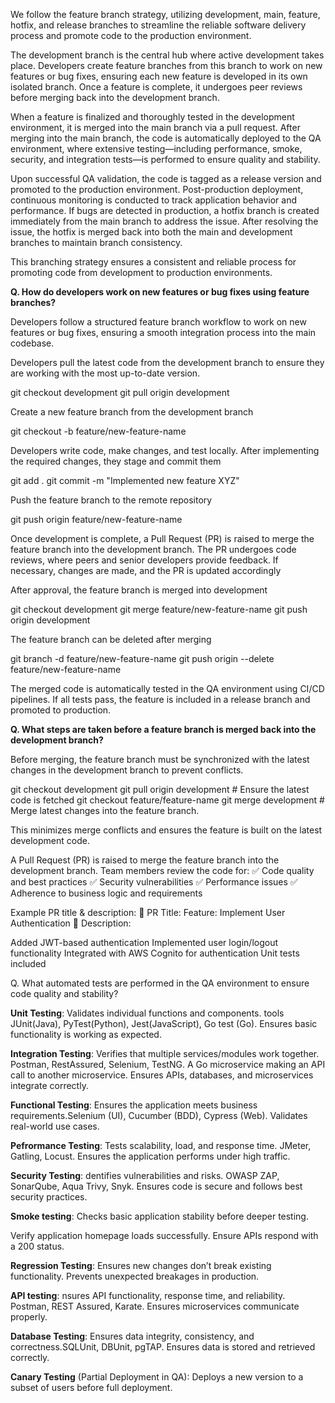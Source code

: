 We follow the feature branch strategy, utilizing development, main, feature, hotfix, and release branches to streamline the reliable software delivery process and promote code to the production environment.

The development branch is the central hub where active development takes place. Developers create feature branches from this branch to work on new features or bug fixes, ensuring each new feature is developed in its own isolated branch. Once a feature is complete, it undergoes peer reviews before merging back into the development branch.

When a feature is finalized and thoroughly tested in the development environment, it is merged into the main branch via a pull request. After merging into the main branch, the code is automatically deployed to the QA environment, where extensive testing—including performance, smoke, security, and integration tests—is performed to ensure quality and stability.

Upon successful QA validation, the code is tagged as a release version and promoted to the production environment. Post-production deployment, continuous monitoring is conducted to track application behavior and performance. If bugs are detected in production, a hotfix branch is created immediately from the main branch to address the issue. After resolving the issue, the hotfix is merged back into both the main and development branches to maintain branch consistency.

This branching strategy ensures a consistent and reliable process for promoting code from development to production environments.

**Q. How do developers work on new features or bug fixes using feature branches?**

Developers follow a structured feature branch workflow to work on new features or bug fixes, ensuring a smooth integration process into the main codebase.

Developers pull the latest code from the development branch to ensure they are working with the most up-to-date version. 

git checkout development
git pull origin development

Create a new feature branch from the development branch

git checkout -b feature/new-feature-name

Developers write code, make changes, and test locally.
After implementing the required changes, they stage and commit them

git add .
git commit -m "Implemented new feature XYZ"

Push the feature branch to the remote repository

git push origin feature/new-feature-name

Once development is complete, a Pull Request (PR) is raised to merge the feature branch into the development branch.
The PR undergoes code reviews, where peers and senior developers provide feedback.
If necessary, changes are made, and the PR is updated accordingly

After approval, the feature branch is merged into development

git checkout development
git merge feature/new-feature-name
git push origin development

The feature branch can be deleted after merging

git branch -d feature/new-feature-name
git push origin --delete feature/new-feature-name

The merged code is automatically tested in the QA environment using CI/CD pipelines.
If all tests pass, the feature is included in a release branch and promoted to production.

**Q. What steps are taken before a feature branch is merged back into the development branch?**

Before merging, the feature branch must be synchronized with the latest changes in the development branch to prevent conflicts.

git checkout development
git pull origin development  # Ensure the latest code is fetched
git checkout feature/feature-name
git merge development  # Merge latest changes into the feature branch.

This minimizes merge conflicts and ensures the feature is built on the latest development code.

A Pull Request (PR) is raised to merge the feature branch into the development branch.
Team members review the code for:
✅ Code quality and best practices
✅ Security vulnerabilities
✅ Performance issues
✅ Adherence to business logic and requirements

Example PR title & description:
🚀 PR Title: Feature: Implement User Authentication
📌 Description:

Added JWT-based authentication
Implemented user login/logout functionality
Integrated with AWS Cognito for authentication
Unit tests included

Q. What automated tests are performed in the QA environment to ensure code quality and stability?

**Unit Testing**:  Validates individual functions and components. tools JUnit(Java), PyTest(Python), Jest(JavaScript), Go test (Go). Ensures basic functionality is working as expected.

**Integration Testing**: Verifies that multiple services/modules work together. Postman, RestAssured, Selenium, TestNG. A Go microservice making an API call to another microservice. Ensures APIs, databases, and microservices integrate correctly.

**Functional Testing**: Ensures the application meets business requirements.Selenium (UI), Cucumber (BDD), Cypress (Web). Validates real-world use cases.

**Pefrormance Testing**: Tests scalability, load, and response time. JMeter, Gatling, Locust. Ensures the application performs under high traffic.

**Security Testing**: dentifies vulnerabilities and risks. OWASP ZAP, SonarQube, Aqua Trivy, Snyk. Ensures code is secure and follows best security practices.

**Smoke testing**:  Checks basic application stability before deeper testing. 

Verify application homepage loads successfully.
Ensure APIs respond with a 200 status.

**Regression Testing**: Ensures new changes don’t break existing functionality. Prevents unexpected breakages in production.

**API testing**: nsures API functionality, response time, and reliability. Postman, REST Assured, Karate. Ensures microservices communicate properly.

**Database Testing**: Ensures data integrity, consistency, and correctness.SQLUnit, DBUnit, pgTAP. Ensures data is stored and retrieved correctly.

**Canary Testing** (Partial Deployment in QA): Deploys a new version to a subset of users before full deployment.





